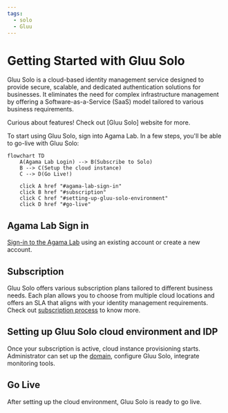 ```yaml
---
tags:
  - solo
  - Gluu
---
```



# Getting Started with Gluu Solo

Gluu Solo is a cloud-based identity management service designed to provide secure, scalable, 
and dedicated authentication solutions for businesses. It eliminates the need for complex 
infrastructure management by offering a Software-as-a-Service (SaaS) model tailored to various 
business requirements.

Curious about features! Check out [Gluu Solo] website for more. 

To start using Gluu Solo, sign into Agama Lab. In a few steps, you'll be able to go-live with Gluu Solo:

```mermaid
flowchart TD
    A(Agama Lab Login) --> B(Subscribe to Solo)  
    B --> C(Setup the cloud instance)
    C --> D(Go Live!)   

    click A href "#agama-lab-sign-in"
    click B href "#subscription"
    click C href "#setting-up-gluu-solo-environment"
    click D href "#go-live"
```

## Agama Lab Sign in

[Sign-in to the Agama Lab](https://gluu.org/agama-lab/) using an existing account or create a new account.

## Subscription

Gluu Solo offers various subscription plans tailored to different business needs. 
Each plan allows you to choose from multiple cloud locations and offers an SLA that 
aligns with your identity management requirements.
Check out [subscription process](./solo-subscription.md) to know more. 


## Setting up Gluu Solo cloud environment and IDP

Once your subscription is active, cloud instance provisioning starts. Administrator can set up the [domain](../solo/solo-subscription.md#gluu-solo-subscription), configure Gluu Solo, integrate monitoring tools.

## Go Live

After setting up the cloud environment, Gluu Solo is ready to go live.
